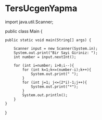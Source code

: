 # TersUcgenYapma

import java.util.Scanner;

public class Main {

    public static void main(String[] args) {

        Scanner input = new Scanner(System.in);
        System.out.print("Bir Sayi Giriniz: ");
        int number = input.nextInt();

        for (int i=number; i>0;i--){
            for (int k=1;k<=(number-i);k++){
                System.out.print(" ");
            }
            for (int j=1; j<=(2*i)-1;j++){
                System.out.print("*");
            }
            System.out.println();
        }
    }
}
